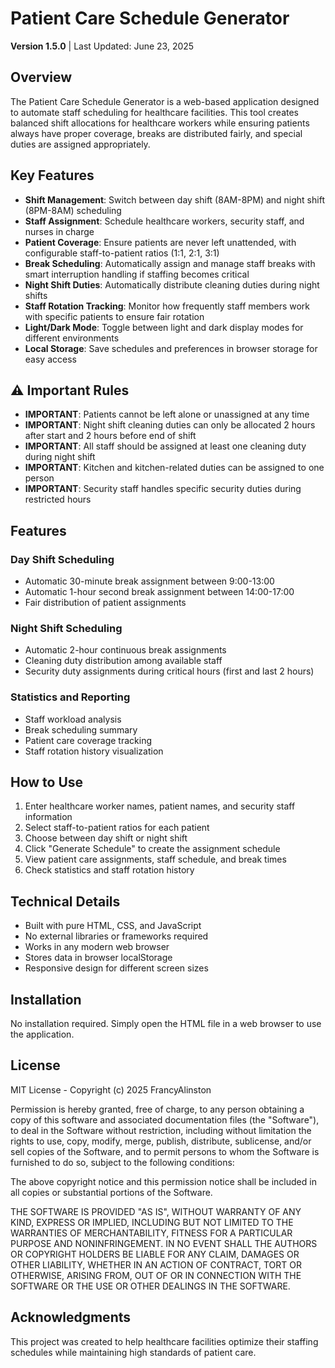# Patient Care Schedule Generator

**Version 1.5.0** | Last Updated: June 23, 2025

## Overview

The Patient Care Schedule Generator is a web-based application designed to automate staff scheduling for healthcare facilities. This tool creates balanced shift allocations for healthcare workers while ensuring patients always have proper coverage, breaks are distributed fairly, and special duties are assigned appropriately.

## Key Features

- **Shift Management**: Switch between day shift (8AM-8PM) and night shift (8PM-8AM) scheduling
- **Staff Assignment**: Schedule healthcare workers, security staff, and nurses in charge
- **Patient Coverage**: Ensure patients are never left unattended, with configurable staff-to-patient ratios (1:1, 2:1, 3:1)
- **Break Scheduling**: Automatically assign and manage staff breaks with smart interruption handling if staffing becomes critical
- **Night Shift Duties**: Automatically distribute cleaning duties during night shifts
- **Staff Rotation Tracking**: Monitor how frequently staff members work with specific patients to ensure fair rotation
- **Light/Dark Mode**: Toggle between light and dark display modes for different environments
- **Local Storage**: Save schedules and preferences in browser storage for easy access

## ⚠️ Important Rules

- **IMPORTANT**: Patients cannot be left alone or unassigned at any time
- **IMPORTANT**: Night shift cleaning duties can only be allocated 2 hours after start and 2 hours before end of shift
- **IMPORTANT**: All staff should be assigned at least one cleaning duty during night shift
- **IMPORTANT**: Kitchen and kitchen-related duties can be assigned to one person
- **IMPORTANT**: Security staff handles specific security duties during restricted hours

## Features

### Day Shift Scheduling
- Automatic 30-minute break assignment between 9:00-13:00
- Automatic 1-hour second break assignment between 14:00-17:00
- Fair distribution of patient assignments

### Night Shift Scheduling
- Automatic 2-hour continuous break assignments
- Cleaning duty distribution among available staff
- Security duty assignments during critical hours (first and last 2 hours)

### Statistics and Reporting
- Staff workload analysis
- Break scheduling summary
- Patient care coverage tracking
- Staff rotation history visualization

## How to Use

1. Enter healthcare worker names, patient names, and security staff information
2. Select staff-to-patient ratios for each patient
3. Choose between day shift or night shift
4. Click "Generate Schedule" to create the assignment schedule
5. View patient care assignments, staff schedule, and break times
6. Check statistics and staff rotation history

## Technical Details

- Built with pure HTML, CSS, and JavaScript
- No external libraries or frameworks required
- Works in any modern web browser
- Stores data in browser localStorage
- Responsive design for different screen sizes

## Installation

No installation required. Simply open the HTML file in a web browser to use the application.

## License

MIT License - Copyright (c) 2025 FrancyAlinston

Permission is hereby granted, free of charge, to any person obtaining a copy of this software and associated documentation files (the "Software"), to deal in the Software without restriction, including without limitation the rights to use, copy, modify, merge, publish, distribute, sublicense, and/or sell copies of the Software, and to permit persons to whom the Software is furnished to do so, subject to the following conditions:

The above copyright notice and this permission notice shall be included in all copies or substantial portions of the Software.

THE SOFTWARE IS PROVIDED "AS IS", WITHOUT WARRANTY OF ANY KIND, EXPRESS OR IMPLIED, INCLUDING BUT NOT LIMITED TO THE WARRANTIES OF MERCHANTABILITY, FITNESS FOR A PARTICULAR PURPOSE AND NONINFRINGEMENT. IN NO EVENT SHALL THE AUTHORS OR COPYRIGHT HOLDERS BE LIABLE FOR ANY CLAIM, DAMAGES OR OTHER LIABILITY, WHETHER IN AN ACTION OF CONTRACT, TORT OR OTHERWISE, ARISING FROM, OUT OF OR IN CONNECTION WITH THE SOFTWARE OR THE USE OR OTHER DEALINGS IN THE SOFTWARE.

## Acknowledgments

This project was created to help healthcare facilities optimize their staffing schedules while maintaining high standards of patient care.